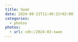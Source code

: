 ```yaml
---
title: Swan
date: 2024-09-21T11:49:21+02:00
categories:
  - photos
photos:
  - url: cdn:/2024-03-swan
---
```

